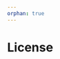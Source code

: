 ```yaml
---
orphan: true
---
```


# License

```{include} ../LICENSE

```
                                                                         